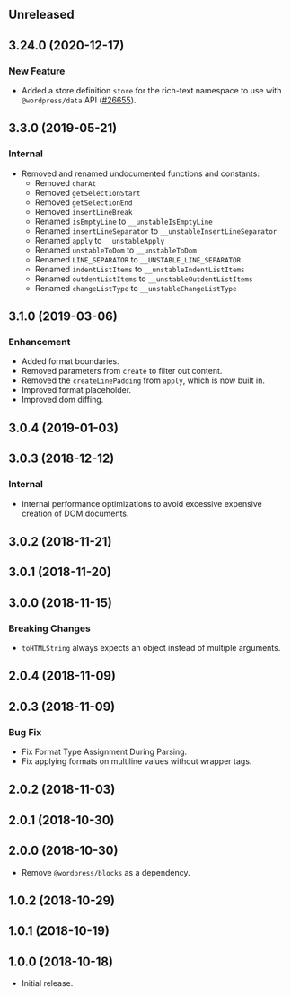 <!-- Learn how to maintain this file at https://github.com/WordPress/gutenberg/tree/HEAD/packages#maintaining-changelogs. -->

## Unreleased

## 3.24.0 (2020-12-17)

### New Feature

-   Added a store definition `store` for the rich-text namespace to use with `@wordpress/data` API ([#26655](https://github.com/WordPress/gutenberg/pull/26655)).

## 3.3.0 (2019-05-21)

### Internal

-   Removed and renamed undocumented functions and constants:
    -   Removed `charAt`
    -   Removed `getSelectionStart`
    -   Removed `getSelectionEnd`
    -   Removed `insertLineBreak`
    -   Renamed `isEmptyLine` to `__unstableIsEmptyLine`
    -   Renamed `insertLineSeparator` to `__unstableInsertLineSeparator`
    -   Renamed `apply` to `__unstableApply`
    -   Renamed `unstableToDom` to `__unstableToDom`
    -   Renamed `LINE_SEPARATOR` to `__UNSTABLE_LINE_SEPARATOR`
    -   Renamed `indentListItems` to `__unstableIndentListItems`
    -   Renamed `outdentListItems` to `__unstableOutdentListItems`
    -   Renamed `changeListType` to `__unstableChangeListType`

## 3.1.0 (2019-03-06)

### Enhancement

-   Added format boundaries.
-   Removed parameters from `create` to filter out content.
-   Removed the `createLinePadding` from `apply`, which is now built in.
-   Improved format placeholder.
-   Improved dom diffing.

## 3.0.4 (2019-01-03)

## 3.0.3 (2018-12-12)

### Internal

-   Internal performance optimizations to avoid excessive expensive creation of DOM documents.

## 3.0.2 (2018-11-21)

## 3.0.1 (2018-11-20)

## 3.0.0 (2018-11-15)

### Breaking Changes

-   `toHTMLString` always expects an object instead of multiple arguments.

## 2.0.4 (2018-11-09)

## 2.0.3 (2018-11-09)

### Bug Fix

-   Fix Format Type Assignment During Parsing.
-   Fix applying formats on multiline values without wrapper tags.

## 2.0.2 (2018-11-03)

## 2.0.1 (2018-10-30)

## 2.0.0 (2018-10-30)

-   Remove `@wordpress/blocks` as a dependency.

## 1.0.2 (2018-10-29)

## 1.0.1 (2018-10-19)

## 1.0.0 (2018-10-18)

-   Initial release.
